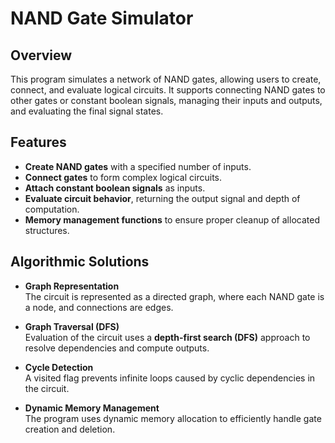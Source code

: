 # NAND Gate Simulator

## Overview

This program simulates a network of NAND gates, allowing users to create, connect, and evaluate logical circuits. It supports connecting NAND gates to other gates or constant boolean signals, managing their inputs and outputs, and evaluating the final signal states.

## Features

- **Create NAND gates** with a specified number of inputs.
- **Connect gates** to form complex logical circuits.
- **Attach constant boolean signals** as inputs.
- **Evaluate circuit behavior**, returning the output signal and depth of computation.
- **Memory management functions** to ensure proper cleanup of allocated structures.

## Algorithmic Solutions

- **Graph Representation**  
  The circuit is represented as a directed graph, where each NAND gate is a node, and connections are edges.

- **Graph Traversal (DFS)**  
  Evaluation of the circuit uses a **depth-first search (DFS)** approach to resolve dependencies and compute outputs.

- **Cycle Detection**  
  A visited flag prevents infinite loops caused by cyclic dependencies in the circuit.

- **Dynamic Memory Management**  
  The program uses dynamic memory allocation to efficiently handle gate creation and deletion.
